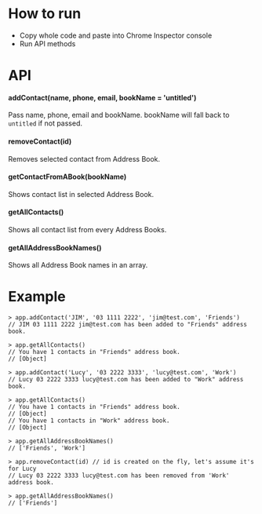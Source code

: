 # How to run
- Copy whole code and paste into Chrome Inspector console
- Run API methods

# API

#### addContact(name, phone, email, bookName = 'untitled')
Pass name, phone, email and bookName. bookName will fall back to `untitled` if not passed.

#### removeContact(id)
Removes selected contact from Address Book.

#### getContactFromABook(bookName)
Shows contact list in selected Address Book.

#### getAllContacts()
Shows all contact list from every Address Books.

#### getAllAddressBookNames()
Shows all Address Book names in an array.

# Example
```
> app.addContact('JIM', '03 1111 2222', 'jim@test.com', 'Friends')
// JIM 03 1111 2222 jim@test.com has been added to "Friends" address book.

> app.getAllContacts()
// You have 1 contacts in "Friends" address book.
// [Object]

> app.addContact('Lucy', '03 2222 3333', 'lucy@test.com', 'Work')
// Lucy 03 2222 3333 lucy@test.com has been added to "Work" address book.

> app.getAllContacts()
// You have 1 contacts in "Friends" address book.
// [Object]
// You have 1 contacts in "Work" address book.
// [Object]

> app.getAllAddressBookNames()
// ['Friends', 'Work']

> app.removeContact(id) // id is created on the fly, let's assume it's for Lucy
// Lucy 03 2222 3333 lucy@test.com has been removed from 'Work' address book.

> app.getAllAddressBookNames()
// ['Friends']
```
